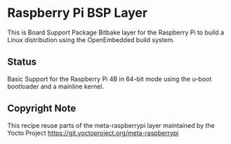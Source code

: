 # Raspberry Pi BSP Layer

This is Board Support Package Bitbake layer for the Raspberry Pi to build a Linux distribution using the OpenEmbedded build system. 

## Status

Basic Support for the Raspberry Pi 4B in 64-bit mode using the u-boot bootloader and a mainline kernel. 

## Copyright Note 

This recipe reuse parts of the meta-raspberrypi layer maintained by the Yocto Project
https://git.yoctoproject.org/meta-raspberrypi
